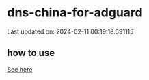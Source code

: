 # dns-china-for-adguard

Last updated on: 2024-02-11 00:19:18.691115

## how to use

[See here](https://github.com/AdguardTeam/AdGuardHome/wiki/Configuration#upstreams-from-file)